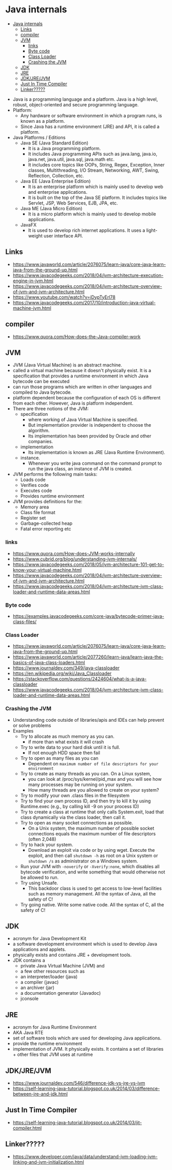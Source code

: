 # Java internals

<!-- TOC depthFrom:1 depthTo:6 withLinks:1 updateOnSave:1 orderedList:0 -->

- [Java internals](#java-internals)
	- [Links](#links)
	- [compiler](#compiler)
	- [JVM](#jvm)
		- [links](#links)
		- [Byte code](#byte-code)
		- [Class Loader](#class-loader)
		- [Crashing the JVM](#crashing-the-jvm)
	- [JDK](#jdk)
	- [JRE](#jre)
	- [JDK/JRE/JVM](#jdkjrejvm)
	- [Just In Time Compiler](#just-in-time-compiler)
	- [Linker?????](#linker)

<!-- /TOC -->

- Java is a programming language and a platform. Java is a high level, robust, object-oriented and secure programming language.
- Platform:
	- Any hardware or software environment in which a program runs, is known as a platform.
	- Since Java has a runtime environment (JRE) and API, it is called a platform.
- Java Platforms / Editions
	- Java SE (Java Standard Edition)
		- It is a Java programming platform.
		- It includes Java programming APIs such as java.lang, java.io, java.net, java.util, java.sql, java.math etc.
		- It includes core topics like OOPs, String, Regex, Exception, Inner classes, Multithreading, I/O Stream, Networking, AWT, Swing, Reflection, Collection, etc.
	- Java EE (Java Enterprise Edition)
		- It is an enterprise platform which is mainly used to develop web and enterprise applications.
		- It is built on the top of the Java SE platform. It includes topics like Servlet, JSP, Web Services, EJB, JPA, etc.
	- Java ME (Java Micro Edition)
		- It is a micro platform which is mainly used to develop mobile applications.
	- JavaFX
		- It is used to develop rich internet applications. It uses a light-weight user interface API.


## Links

- https://www.javaworld.com/article/2076075/learn-java/core-java-learn-java-from-the-ground-up.html
- https://www.javacodegeeks.com/2018/04/jvm-architecture-execution-engine-in-jvm.html
- https://www.javacodegeeks.com/2018/04/jvm-architecture-overview-of-jvm-and-jvm-architecture.html
- https://www.youtube.com/watch?v=iDypTyErl78
- https://www.javacodegeeks.com/2017/10/introduction-java-virtual-machine-jvm.html


## compiler

- https://www.quora.com/How-does-the-Java-compiler-work


## JVM

- JVM (Java Virtual Machine) is an abstract machine.
- called a virtual machine because it doesn't physically exist. It is a specification that provides a runtime environment in which Java bytecode can be executed
- can run those programs which are written in other languages and compiled to Java bytecode.
- platform dependent because the configuration of each OS is different from each other. However, Java is platform independent.
- There are three notions of the JVM:
	- specification
		- where working of Java Virtual Machine is specified.
		- But implementation provider is independent to choose the algorithm.
		- Its implementation has been provided by Oracle and other companies.
	- implementation
		- Its implementation is known as JRE (Java Runtime Environment).
	- instance.
		- Whenever you write java command on the command prompt to run the java class, an instance of JVM is created.
- JVM performs the following main tasks:
	- Loads code
	- Verifies code
	- Executes code
	- Provides runtime environment
- JVM provides definitions for the:
	-	Memory area
	-	Class file format
	-	Register set
	-	Garbage-collected heap
	-	Fatal error reporting etc

### links

- https://www.quora.com/How-does-JVM-works-internally
- https://www.cubrid.org/blog/understanding-jvm-internals/
- https://www.javacodegeeks.com/2018/05/jvm-architecture-101-get-to-know-your-virtual-machine.html
- https://www.javacodegeeks.com/2018/04/jvm-architecture-overview-of-jvm-and-jvm-architecture.html
- https://www.javacodegeeks.com/2018/04/jvm-architecture-jvm-class-loader-and-runtime-data-areas.html

### Byte code

- https://examples.javacodegeeks.com/core-java/bytecode-primer-java-class-files/

### Class Loader

- https://www.javaworld.com/article/2076075/learn-java/core-java-learn-java-from-the-ground-up.html
- https://www.javaworld.com/article/2077260/learn-java/learn-java-the-basics-of-java-class-loaders.html
- https://www.journaldev.com/349/java-classloader
- https://en.wikipedia.org/wiki/Java_Classloader
- https://stackoverflow.com/questions/2424604/what-is-a-java-classloader
- https://www.javacodegeeks.com/2018/04/jvm-architecture-jvm-class-loader-and-runtime-data-areas.html

### Crashing the JVM

- Understanding code outside of libraries/apis and IDEs can help prevent or solve problems
- Examples
	- Try to allocate as much memory as you can.
		- if more than what exists it will crash
	- Try to write data to your hard disk until it is full.
		- If not enough HDD space then fail
	-  Try to open as many files as you can
		-  Dependent on `maximum number of file descriptors for your environment`
	- Try to create as many threads as you can. On a Linux system,
		- you can look at /proc/sys/kernel/pid_max and you will see how many processes may be running on your system.
		- How many threads are you allowed to create on your system?
	- Try to modify your own .class files in the filesystem
	- Try to find your own process ID, and then try to kill it by using Runtime.exec (e.g., by calling kill -9 on your process ID)
	- Try to create a class at runtime that only calls System.exit, load that class dynamically via the class loader, then call it.
	- Try to open as many socket connections as possible.
		- On a Unix system, the maximum number of possible socket connections equals the maximum number of file descriptors (often 2,048)
	- Try to hack your system.
		- Download an exploit via code or by using wget. Execute the exploit, and then call `shutdown -h` as root on a Unix system or `shutdown /s` as administrator on a Windows system.
	-  Run your JVM with `-noverify` or `-Xverify:none`, which disables all bytecode verification, and write something that would otherwise not be allowed to run.
	-  Try using Unsafe.
		- This backdoor class is used to get access to low-level facilities such as memory management. All the syntax of Java, all the safety of C!
	- Try going native. Write some native code. All the syntax of C, all the safety of C!


## JDK

- acronym for Java Development Kit
- a software development environment which is used to develop Java applications and applets.
- physically exists and contains JRE + development tools.
-  JDK contains a
	- private Java Virtual Machine (JVM) and
	- a few other resources such as
	- an interpreter/loader (java)
	- a compiler (javac)
	- an archiver (jar)
	- a documentation generator (Javadoc)
	- jconsole

## JRE

- acronym for Java Runtime Environment
- AKA Java RTE
- set of software tools which are used for developing Java applications.
- provide the runtime environment
- implementation of JVM. It physically exists. It contains a set of libraries + other files that JVM uses at runtime

## JDK/JRE/JVM

- https://www.journaldev.com/546/difference-jdk-vs-jre-vs-jvm
- https://self-learning-java-tutorial.blogspot.co.uk/2014/03/difference-between-jre-and-jdk.html

## Just In Time Compiler

- https://self-learning-java-tutorial.blogspot.co.uk/2014/03/jit-compiler.html

## Linker?????

- https://www.developer.com/java/data/understand-jvm-loading-jvm-linking-and-jvm-initialization.html

